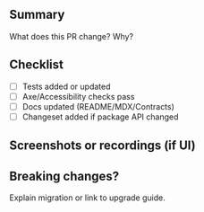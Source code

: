 ## Summary
What does this PR change? Why?

## Checklist
- [ ] Tests added or updated
- [ ] Axe/Accessibility checks pass
- [ ] Docs updated (README/MDX/Contracts)
- [ ] Changeset added if package API changed

## Screenshots or recordings (if UI)

## Breaking changes?
Explain migration or link to upgrade guide.

